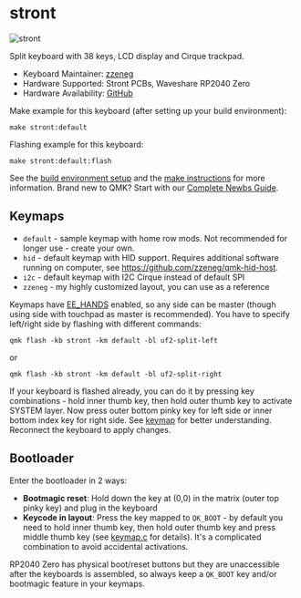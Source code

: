 # stront

![stront](https://i.imgur.com/FOPnWhch.jpg)

Split keyboard with 38 keys, LCD display and Cirque trackpad.

-   Keyboard Maintainer: [zzeneg](https://github.com/zzeneg)
-   Hardware Supported: Stront PCBs, Waveshare RP2040 Zero
-   Hardware Availability: [GitHub](https://github.com/zzeneg/stront)

Make example for this keyboard (after setting up your build environment):

    make stront:default

Flashing example for this keyboard:

    make stront:default:flash

See the [build environment setup](https://docs.qmk.fm/#/getting_started_build_tools) and the [make instructions](https://docs.qmk.fm/#/getting_started_make_guide) for more information. Brand new to QMK? Start with our [Complete Newbs Guide](https://docs.qmk.fm/#/newbs).

## Keymaps

-   `default` - sample keymap with home row mods. Not recommended for longer use - create your own.
-   `hid` - default keymap with HID support. Requires additional software running on computer, see https://github.com/zzeneg/qmk-hid-host.
-   `i2c` - default keymap with I2C Cirque instead of default SPI
-   `zzeneg` - my highly customized layout, you can use as a reference

Keymaps have [EE_HANDS](https://docs.qmk.fm/#/feature_split_keyboard?id=handedness-by-eeprom) enabled, so any side can be master (though using side with touchpad as master is recommended). You have to specify left/right side by flashing with different commands:

`qmk flash -kb stront -km default -bl uf2-split-left`

or

`qmk flash -kb stront -km default -bl uf2-split-right`

If your keyboard is flashed already, you can do it by pressing key combinations - hold inner thumb key, then hold outer thumb key to activate SYSTEM layer. Now press outer bottom pinky key for left side or inner bottom index key for right side. See [keymap](./keymaps/default/keymap.c) for better understanding. Reconnect the keyboard to apply changes.

## Bootloader

Enter the bootloader in 2 ways:

-   **Bootmagic reset**: Hold down the key at (0,0) in the matrix (outer top pinky key) and plug in the keyboard
-   **Keycode in layout**: Press the key mapped to `QK_BOOT` - by default you need to hold inner thumb key, then hold outer thumb key and press middle thumb key (see [keymap.c](./keymaps/default/keymap.c) for details). It's a complicated combination to avoid accidental activations.

RP2040 Zero has physical boot/reset buttons but they are unaccessible after the keyboards is assembled, so always keep a `QK_BOOT` key and/or bootmagic feature in your keymaps.
